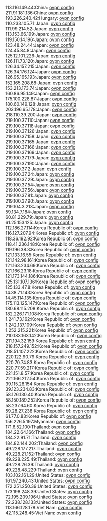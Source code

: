 113.116.149.44:China: [ovpn config](vpn/113_116_149_44.ovpn)  
211.91.181.136:China: [ovpn config](vpn/211_91_181_136.ovpn)  
193.226.240.42:Hungary: [ovpn config](vpn/193_226_240_42.ovpn)  
110.233.105.71:Japan: [ovpn config](vpn/110_233_105_71.ovpn)  
111.99.214.52:Japan: [ovpn config](vpn/111_99_214_52.ovpn)  
113.153.66.199:Japan: [ovpn config](vpn/113_153_66_199.ovpn)  
119.150.14.196:Japan: [ovpn config](vpn/119_150_14_196.ovpn)  
123.48.24.44:Japan: [ovpn config](vpn/123_48_24_44.ovpn)  
124.45.84.8:Japan: [ovpn config](vpn/124_45_84_8.ovpn)  
125.12.101.226:Japan: [ovpn config](vpn/125_12_101_226.ovpn)  
126.111.73.120:Japan: [ovpn config](vpn/126_111_73_120.ovpn)  
126.34.157.215:Japan: [ovpn config](vpn/126_34_157_215.ovpn)  
126.34.176.124:Japan: [ovpn config](vpn/126_34_176_124.ovpn)  
126.95.165.193:Japan: [ovpn config](vpn/126_95_165_193.ovpn)  
152.165.208.68:Japan: [ovpn config](vpn/152_165_208_68.ovpn)  
153.213.173.74:Japan: [ovpn config](vpn/153_213_173_74.ovpn)  
160.86.95.149:Japan: [ovpn config](vpn/160_86_95_149.ovpn)  
175.100.228.87:Japan: [ovpn config](vpn/175_100_228_87.ovpn)  
180.60.149.128:Japan: [ovpn config](vpn/180_60_149_128.ovpn)  
203.196.65.178:Japan: [ovpn config](vpn/203_196_65_178.ovpn)  
218.110.39.200:Japan: [ovpn config](vpn/218_110_39_200.ovpn)  
219.100.37.110:Japan: [ovpn config](vpn/219_100_37_110.ovpn)  
219.100.37.118:Japan: [ovpn config](vpn/219_100_37_118.ovpn)  
219.100.37.126:Japan: [ovpn config](vpn/219_100_37_126.ovpn)  
219.100.37.158:Japan: [ovpn config](vpn/219_100_37_158.ovpn)  
219.100.37.165:Japan: [ovpn config](vpn/219_100_37_165.ovpn)  
219.100.37.166:Japan: [ovpn config](vpn/219_100_37_166.ovpn)  
219.100.37.169:Japan: [ovpn config](vpn/219_100_37_169.ovpn)  
219.100.37.179:Japan: [ovpn config](vpn/219_100_37_179.ovpn)  
219.100.37.190:Japan: [ovpn config](vpn/219_100_37_190.ovpn)  
219.100.37.2:Japan: [ovpn config](vpn/219_100_37_2.ovpn)  
219.100.37.24:Japan: [ovpn config](vpn/219_100_37_24.ovpn)  
219.100.37.29:Japan: [ovpn config](vpn/219_100_37_29.ovpn)  
219.100.37.54:Japan: [ovpn config](vpn/219_100_37_54.ovpn)  
219.100.37.56:Japan: [ovpn config](vpn/219_100_37_56.ovpn)  
219.100.37.81:Japan: [ovpn config](vpn/219_100_37_81.ovpn)  
219.100.37.90:Japan: [ovpn config](vpn/219_100_37_90.ovpn)  
219.104.3.213:Japan: [ovpn config](vpn/219_104_3_213.ovpn)  
59.134.7.184:Japan: [ovpn config](vpn/59_134_7_184.ovpn)  
60.81.229.79:Japan: [ovpn config](vpn/60_81_229_79.ovpn)  
61.25.153.125:Japan: [ovpn config](vpn/61_25_153_125.ovpn)  
112.186.27.114:Korea Republic of: [ovpn config](vpn/112_186_27_114.ovpn)  
116.127.207.94:Korea Republic of: [ovpn config](vpn/116_127_207_94.ovpn)  
118.36.192.92:Korea Republic of: [ovpn config](vpn/118_36_192_92.ovpn)  
118.41.236.148:Korea Republic of: [ovpn config](vpn/118_41_236_148.ovpn)  
119.196.38.3:Korea Republic of: [ovpn config](vpn/119_196_38_3.ovpn)  
121.133.16.55:Korea Republic of: [ovpn config](vpn/121_133_16_55.ovpn)  
121.142.98.161:Korea Republic of: [ovpn config](vpn/121_142_98_161.ovpn)  
121.163.234.69:Korea Republic of: [ovpn config](vpn/121_163_234_69.ovpn)  
121.166.23.18:Korea Republic of: [ovpn config](vpn/121_166_23_18.ovpn)  
121.173.144.186:Korea Republic of: [ovpn config](vpn/121_173_144_186.ovpn)  
125.131.107.136:Korea Republic of: [ovpn config](vpn/125_131_107_136.ovpn)  
125.133.47.8:Korea Republic of: [ovpn config](vpn/125_133_47_8.ovpn)  
14.38.71.143:Korea Republic of: [ovpn config](vpn/14_38_71_143.ovpn)  
14.45.114.135:Korea Republic of: [ovpn config](vpn/14_45_114_135.ovpn)  
175.113.125.147:Korea Republic of: [ovpn config](vpn/175_113_125_147.ovpn)  
180.68.115.208:Korea Republic of: [ovpn config](vpn/180_68_115_208.ovpn)  
182.226.171.108:Korea Republic of: [ovpn config](vpn/182_226_171_108.ovpn)  
1.241.73.162:Korea Republic of: [ovpn config](vpn/1_241_73_162.ovpn)  
1.242.137.109:Korea Republic of: [ovpn config](vpn/1_242_137_109.ovpn)  
1.252.215.221:Korea Republic of: [ovpn config](vpn/1_252_215_221.ovpn)  
210.183.163.142:Korea Republic of: [ovpn config](vpn/210_183_163_142.ovpn)  
211.194.32.159:Korea Republic of: [ovpn config](vpn/211_194_32_159.ovpn)  
218.157.249.152:Korea Republic of: [ovpn config](vpn/218_157_249_152.ovpn)  
218.51.107.222:Korea Republic of: [ovpn config](vpn/218_51_107_222.ovpn)  
220.122.90.79:Korea Republic of: [ovpn config](vpn/220_122_90_79.ovpn)  
220.70.74.83:Korea Republic of: [ovpn config](vpn/220_70_74_83.ovpn)  
220.77.59.217:Korea Republic of: [ovpn config](vpn/220_77_59_217.ovpn)  
221.151.8.57:Korea Republic of: [ovpn config](vpn/221_151_8_57.ovpn)  
221.166.212.54:Korea Republic of: [ovpn config](vpn/221_166_212_54.ovpn)  
39.115.28.154:Korea Republic of: [ovpn config](vpn/39_115_28_154.ovpn)  
39.123.234.83:Korea Republic of: [ovpn config](vpn/39_123_234_83.ovpn)  
58.126.130.40:Korea Republic of: [ovpn config](vpn/58_126_130_40.ovpn)  
58.150.189.252:Korea Republic of: [ovpn config](vpn/58_150_189_252.ovpn)  
58.237.64.60:Korea Republic of: [ovpn config](vpn/58_237_64_60.ovpn)  
59.28.27.238:Korea Republic of: [ovpn config](vpn/59_28_27_238.ovpn)  
61.77.0.83:Korea Republic of: [ovpn config](vpn/61_77_0_83.ovpn)  
156.226.5.197:Myanmar: [ovpn config](vpn/156_226_5_197.ovpn)  
171.6.52.100:Thailand: [ovpn config](vpn/171_6_52_100.ovpn)  
184.22.64.166:Thailand: [ovpn config](vpn/184_22_64_166.ovpn)  
184.22.91.71:Thailand: [ovpn config](vpn/184_22_91_71.ovpn)  
184.82.144.202:Thailand: [ovpn config](vpn/184_82_144_202.ovpn)  
49.228.177.217:Thailand: [ovpn config](vpn/49_228_177_217.ovpn)  
49.228.21.152:Thailand: [ovpn config](vpn/49_228_21_152.ovpn)  
49.228.225.49:Thailand: [ovpn config](vpn/49_228_225_49.ovpn)  
49.228.26.39:Thailand: [ovpn config](vpn/49_228_26_39.ovpn)  
49.228.48.229:Thailand: [ovpn config](vpn/49_228_48_229.ovpn)  
103.102.161.29:United States: [ovpn config](vpn/103_102_161_29.ovpn)  
161.97.240.43:United States: [ovpn config](vpn/161_97_240_43.ovpn)  
172.251.250.39:United States: [ovpn config](vpn/172_251_250_39.ovpn)  
173.198.248.39:United States: [ovpn config](vpn/173_198_248_39.ovpn)  
72.195.209.196:United States: [ovpn config](vpn/72_195_209_196.ovpn)  
72.238.128.133:United States: [ovpn config](vpn/72_238_128_133.ovpn)  
113.166.128.178:Viet Nam: [ovpn config](vpn/113_166_128_178.ovpn)  
42.115.248.45:Viet Nam: [ovpn config](vpn/42_115_248_45.ovpn)  
